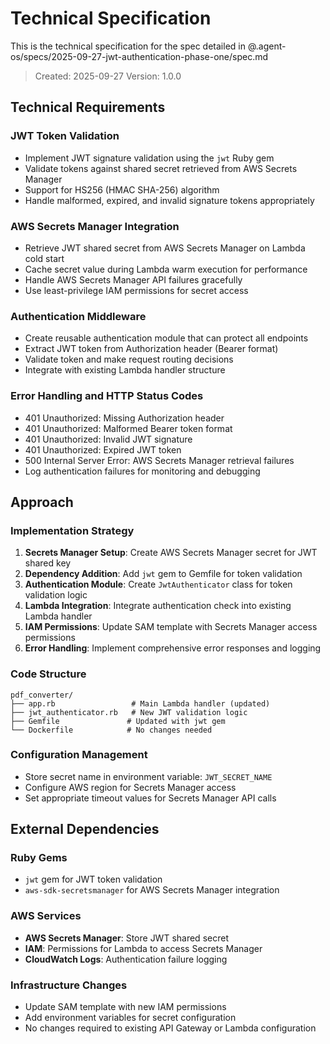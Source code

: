 # Technical Specification

This is the technical specification for the spec detailed in @.agent-os/specs/2025-09-27-jwt-authentication-phase-one/spec.md

> Created: 2025-09-27
> Version: 1.0.0

## Technical Requirements

### JWT Token Validation

- Implement JWT signature validation using the `jwt` Ruby gem
- Validate tokens against shared secret retrieved from AWS Secrets Manager
- Support for HS256 (HMAC SHA-256) algorithm
- Handle malformed, expired, and invalid signature tokens appropriately

### AWS Secrets Manager Integration

- Retrieve JWT shared secret from AWS Secrets Manager on Lambda cold start
- Cache secret value during Lambda warm execution for performance
- Handle AWS Secrets Manager API failures gracefully
- Use least-privilege IAM permissions for secret access

### Authentication Middleware

- Create reusable authentication module that can protect all endpoints
- Extract JWT token from Authorization header (Bearer format)
- Validate token and make request routing decisions
- Integrate with existing Lambda handler structure

### Error Handling and HTTP Status Codes

- 401 Unauthorized: Missing Authorization header
- 401 Unauthorized: Malformed Bearer token format
- 401 Unauthorized: Invalid JWT signature
- 401 Unauthorized: Expired JWT token
- 500 Internal Server Error: AWS Secrets Manager retrieval failures
- Log authentication failures for monitoring and debugging

## Approach

### Implementation Strategy

1. **Secrets Manager Setup**: Create AWS Secrets Manager secret for JWT shared key
2. **Dependency Addition**: Add `jwt` gem to Gemfile for token validation
3. **Authentication Module**: Create `JwtAuthenticator` class for token validation logic
4. **Lambda Integration**: Integrate authentication check into existing Lambda handler
5. **IAM Permissions**: Update SAM template with Secrets Manager access permissions
6. **Error Handling**: Implement comprehensive error responses and logging

### Code Structure

```
pdf_converter/
├── app.rb                 # Main Lambda handler (updated)
├── jwt_authenticator.rb   # New JWT validation logic
├── Gemfile               # Updated with jwt gem
└── Dockerfile            # No changes needed
```

### Configuration Management

- Store secret name in environment variable: `JWT_SECRET_NAME`
- Configure AWS region for Secrets Manager access
- Set appropriate timeout values for Secrets Manager API calls

## External Dependencies

### Ruby Gems

- `jwt` gem for JWT token validation
- `aws-sdk-secretsmanager` for AWS Secrets Manager integration

### AWS Services

- **AWS Secrets Manager**: Store JWT shared secret
- **IAM**: Permissions for Lambda to access Secrets Manager
- **CloudWatch Logs**: Authentication failure logging

### Infrastructure Changes

- Update SAM template with new IAM permissions
- Add environment variables for secret configuration
- No changes required to existing API Gateway or Lambda configuration
